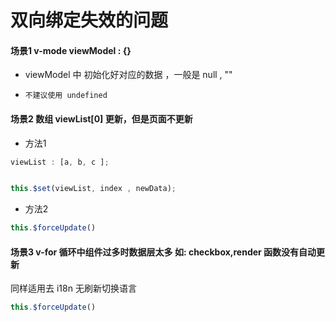 # 双向绑定失效的问题

####  场景1 v-mode viewModel : {}

+ viewModel 中 初始化好对应的数据 ，一般是 null , ""

+ `不建议使用 undefined`


####  场景2  数组 viewList[0] 更新，但是页面不更新

+ 方法1

```js
viewList : [a, b, c ];


this.$set(viewList, index , newData);
```

+ 方法2

```js
this.$forceUpdate()
```

####  场景3  v-for 循环中组件过多时数据层太多 如: checkbox,render 函数没有自动更新

同样适用去 i18n 无刷新切换语言

```js
this.$forceUpdate()
```